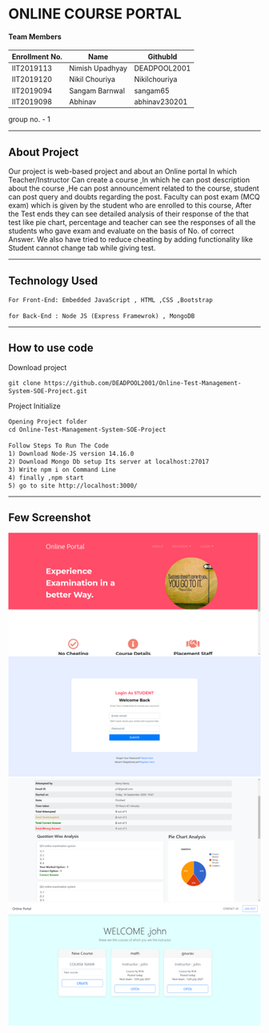 # ONLINE COURSE PORTAL
#### Team Members

|Enrollment No.|Name|GithubId|
|--------------|----|--------|
|IIT2019113|Nimish Upadhyay|DEADPOOL2001|
|IIT2019120|Nikil Chouriya|Nikilchouriya|
|IIT2019094|Sangam Barnwal|sangam65|
|IIT2019098|Abhinav|abhinav230201|

group no. - 1

---
## About Project

Our project is web-based project and about an Online portal In which Teacher/Instructor Can create a course ,In which he can post description about the course ,He can post announcement related to the course, student can post query and doubts regarding the post. Faculty can post exam (MCQ exam) which is given by the student who are enrolled to this course, After the Test ends they can see detailed analysis of their response of the that test like pie chart, percentage and teacher can see the responses of all the students who gave exam and evaluate on the basis of No. of correct Answer. We also have tried to reduce cheating by adding functionality like Student cannot change tab while giving test.

---
## Technology Used
```
For Front-End: Embedded JavaScript , HTML ,CSS ,Bootstrap

for Back-End : Node JS (Express Framewrok) , MongoDB
```
---
## How to use code

Download project
```
git clone https://github.com/DEADPOOL2001/Online-Test-Management-System-SOE-Project.git
```
Project Initialize 
```
Opening Project folder
cd Online-Test-Management-System-SOE-Project

Follow Steps To Run The Code
1) Download Node-JS version 14.16.0
2) Download Mongo Db setup Its server at localhost:27017
3) Write npm i on Command Line
4) finally ,npm start
5) go to site http://localhost:3000/
```
---
## Few Screenshot

<img src="1.png">


<img src="2.png">


<img src="3.png">


<img src="4.png">

